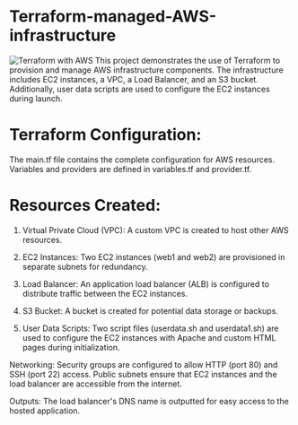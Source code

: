 # Terraform-managed-AWS-infrastructure 
![Terraform with AWS](https://github.com/user-attachments/assets/df4199f5-726f-475c-864b-01a2dd7e5114)
This project demonstrates the use of Terraform to provision and manage AWS infrastructure components. The infrastructure includes EC2 instances, a VPC, a Load Balancer, and an S3 bucket. Additionally, user data scripts are used to configure the EC2 instances during launch.

# Terraform Configuration: 
The main.tf file contains the complete configuration for AWS resources.
Variables and providers are defined in variables.tf and provider.tf.

# Resources Created:

1. Virtual Private Cloud (VPC): 
   A custom VPC is created to host other AWS resources.

2. EC2 Instances: Two EC2 instances (web1 and web2) are provisioned in separate subnets for redundancy.

3. Load Balancer: An application load balancer (ALB) is configured to distribute traffic between the EC2 instances.

4. S3 Bucket: A bucket is created for potential data storage or backups.

5. User Data Scripts: Two script files (userdata.sh and userdata1.sh) are used to configure the EC2 instances with Apache and custom HTML pages during initialization.

Networking: Security groups are configured to allow HTTP (port 80) and SSH (port 22) access.
Public subnets ensure that EC2 instances and the load balancer are accessible from the internet.

Outputs: The load balancer's DNS name is outputted for easy access to the hosted application.

